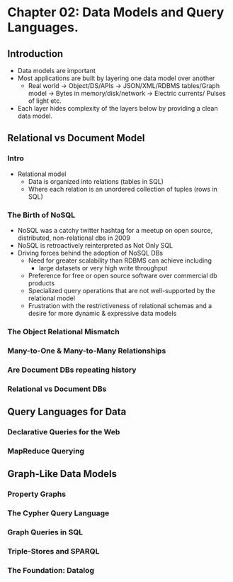 # Chapter 02: Data Models and Query Languages.
## Introduction
- Data models are important
- Most applications are built by layering one data model over another
  - Real world -> Object/DS/APIs -> JSON/XML/RDBMS tables/Graph model ->  Bytes in memory/disk/network -> Electric currents/ Pulses of light etc.
- Each layer hides complexity of the layers below by providing a clean data model.

## Relational vs Document Model
### Intro
- Relational model 
  - Data is organized into relations (tables in SQL) 
  - Where each relation is an unordered collection of tuples (rows in SQL)
### The Birth of NoSQL
- NoSQL was a catchy twitter hashtag for a meetup on open source, distributed, non-relational dbs in 2009
- NoSQL is retroactively reinterpreted as Not Only SQL
- Driving forces behind the adoption of NoSQL DBs
  - Need for greater scalability than RDBMS can achieve including
    - large datasets or very high write throughput
  - Preference for free or open source software over commercial db products
  - Specialized query operations that are not well-supported by the relational model
  - Frustration with the restrictiveness of relational schemas and a desire for more dynamic & expressive data models
### The Object Relational Mismatch
### Many-to-One & Many-to-Many Relationships
### Are Document DBs repeating history
### Relational vs Document DBs

## Query Languages for Data
### Declarative Queries for the Web
### MapReduce Querying

## Graph-Like Data Models
### Property Graphs
### The Cypher Query Language
### Graph Queries in SQL
### Triple-Stores and SPARQL
### The Foundation: Datalog

